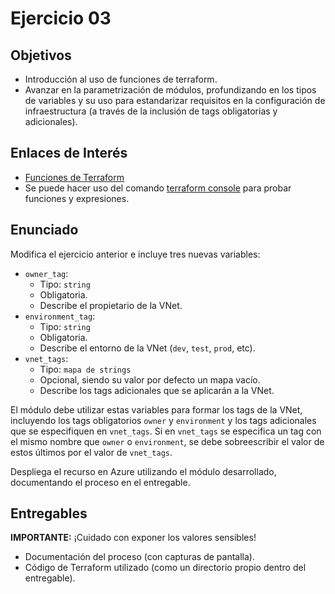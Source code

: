 # Ejercicio 03

## Objetivos

- Introducción al uso de funciones de terraform.
- Avanzar en la parametrización de módulos, profundizando en los tipos de variables y su uso para estandarizar requisitos en la configuración de infraestructura (a través de la inclusión de tags obligatorias y adicionales).

## Enlaces de Interés

- [Funciones de Terraform](https://developer.hashicorp.com/terraform/language/functions)
- Se puede hacer uso del comando [terraform console](https://developer.hashicorp.com/terraform/cli/commands/console) para probar funciones y expresiones.

## Enunciado

Modifica el ejercicio anterior e incluye tres nuevas variables:

- `owner_tag`:
  - Tipo: `string`
  - Obligatoria.
  - Describe el propietario de la VNet.
- `environment_tag`:
  - Tipo: `string`
  - Obligatoria.
  - Describe el entorno de la VNet (`dev`, `test`, `prod`, etc).
- `vnet_tags`:
  - Tipo: `mapa de strings`
  - Opcional, siendo su valor por defecto un mapa vacío.
  - Describe los tags adicionales que se aplicarán a la VNet.

El módulo debe utilizar estas variables para formar los tags de la VNet, incluyendo los tags obligatorios `owner` y `environment` y los tags adicionales que se especifiquen en `vnet_tags`. Si en `vnet_tags` se especifica un tag con el mismo nombre que `owner` o `environment`, se debe sobreescribir el valor de estos últimos por el valor de `vnet_tags`.

Despliega el recurso en Azure utilizando el módulo desarrollado, documentando el proceso en el entregable.

## Entregables

**IMPORTANTE:** ¡Cuidado con exponer los valores sensibles!

- Documentación del proceso (con capturas de pantalla).
- Código de Terraform utilizado (como un directorio propio dentro del entregable).
